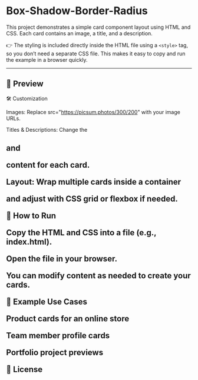 # Box-Shadow-Border-Radius
This project demonstrates a simple card component layout using HTML and CSS. Each card contains an image, a title, and a description.  

👉 The styling is included directly inside the HTML file using a `<style>` tag, so you don’t need a separate CSS file. This makes it easy to copy and run the example in a browser quickly.

---

## 📸 Preview



🛠️ Customization

Images: Replace src="https://picsum.photos/300/200" with your image URLs.

Titles & Descriptions: Change the <h2> and <p> content for each card.

Layout: Wrap multiple cards inside a container <div> and adjust with CSS grid or flexbox if needed.

🚀 How to Run

Copy the HTML and CSS into a file (e.g., index.html).

Open the file in your browser.

You can modify content as needed to create your cards.

📌 Example Use Cases

Product cards for an online store

Team member profile cards

Portfolio project previews

📄 License
